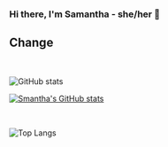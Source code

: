 ### Hi there, I'm Samantha - she/her 👋

## Change

<br />

![GitHub stats](https://github-readme-stats.vercel.app/api?username=Samantha-Brown&show_icons=true&count_private=true&include_all_commits=true&theme=tokyonight)

[![Smantha's GitHub stats](https://github-readme-stats.vercel.app/api?username=Samantha-Brown&count_private=true)](https://github.com/Samantha-Brown/github-readme-stats)


<br />

![Top Langs](https://github-readme-stats.vercel.app/api/top-langs/?username=Samantha-Brown&theme=tokyonight)

<!--
**Samantha-Brown/Samantha-Brown** is a ✨ _special_ ✨ repository because its `README.md` (this file) appears on your GitHub profile.

Here are some ideas to get you started:

- 🔭 I’m currently working on ...
- 🌱 I’m currently learning ...
- 👯 I’m looking to collaborate on ...
- 🤔 I’m looking for help with ...
- 💬 Ask me about ...
- 📫 How to reach me: ...
- 😄 Pronouns: ...
- ⚡ Fun fact: ...
-->
